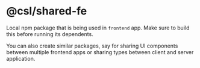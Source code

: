 # @csl/shared-fe

Local npm package that is being used in `frontend` app. Make sure to build this before running its dependents. 

You can also create similar packages, say for sharing UI components between multiple frontend apps or sharing types between client and server application.
